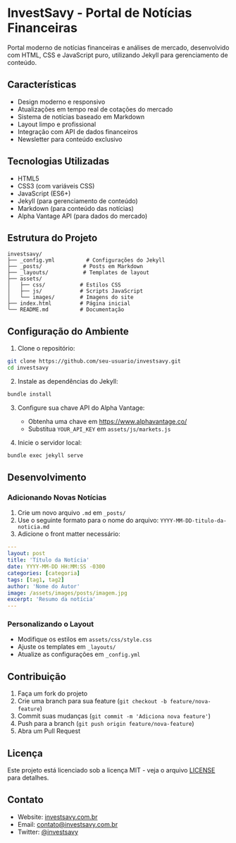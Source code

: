 # InvestSavy - Portal de Notícias Financeiras

Portal moderno de notícias financeiras e análises de mercado, desenvolvido com HTML, CSS e JavaScript puro, utilizando Jekyll para gerenciamento de conteúdo.

## Características

- Design moderno e responsivo
- Atualizações em tempo real de cotações do mercado
- Sistema de notícias baseado em Markdown
- Layout limpo e profissional
- Integração com API de dados financeiros
- Newsletter para conteúdo exclusivo

## Tecnologias Utilizadas

- HTML5
- CSS3 (com variáveis CSS)
- JavaScript (ES6+)
- Jekyll (para gerenciamento de conteúdo)
- Markdown (para conteúdo das notícias)
- Alpha Vantage API (para dados do mercado)

## Estrutura do Projeto

```
investsavy/
├── _config.yml          # Configurações do Jekyll
├── _posts/             # Posts em Markdown
├── _layouts/           # Templates de layout
├── assets/
│   ├── css/           # Estilos CSS
│   ├── js/            # Scripts JavaScript
│   └── images/        # Imagens do site
├── index.html         # Página inicial
└── README.md          # Documentação
```

## Configuração do Ambiente

1. Clone o repositório:

```bash
git clone https://github.com/seu-usuario/investsavy.git
cd investsavy
```

2. Instale as dependências do Jekyll:

```bash
bundle install
```

3. Configure sua chave API do Alpha Vantage:

   - Obtenha uma chave em https://www.alphavantage.co/
   - Substitua `YOUR_API_KEY` em `assets/js/markets.js`

4. Inicie o servidor local:

```bash
bundle exec jekyll serve
```

## Desenvolvimento

### Adicionando Novas Notícias

1. Crie um novo arquivo `.md` em `_posts/`
2. Use o seguinte formato para o nome do arquivo: `YYYY-MM-DD-titulo-da-noticia.md`
3. Adicione o front matter necessário:

```yaml
---
layout: post
title: 'Título da Notícia'
date: YYYY-MM-DD HH:MM:SS -0300
categories: [categoria]
tags: [tag1, tag2]
author: 'Nome do Autor'
image: /assets/images/posts/imagem.jpg
excerpt: 'Resumo da notícia'
---
```

### Personalizando o Layout

- Modifique os estilos em `assets/css/style.css`
- Ajuste os templates em `_layouts/`
- Atualize as configurações em `_config.yml`

## Contribuição

1. Faça um fork do projeto
2. Crie uma branch para sua feature (`git checkout -b feature/nova-feature`)
3. Commit suas mudanças (`git commit -m 'Adiciona nova feature'`)
4. Push para a branch (`git push origin feature/nova-feature`)
5. Abra um Pull Request

## Licença

Este projeto está licenciado sob a licença MIT - veja o arquivo [LICENSE](LICENSE) para detalhes.

## Contato

- Website: [investsavy.com.br](https://investsavy.com.br)
- Email: contato@investsavy.com.br
- Twitter: [@investsavy](https://twitter.com/investsavy)
